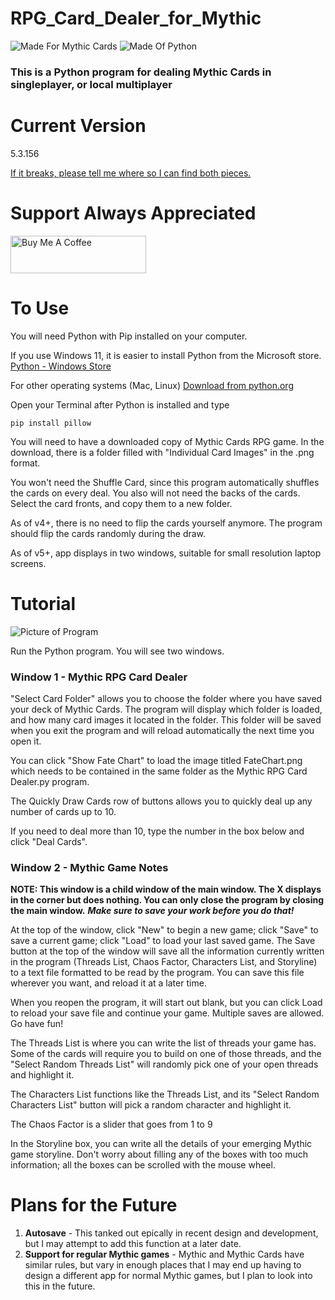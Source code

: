# RPG_Card_Dealer_for_Mythic

![Made For Mythic Cards](https://i.imgur.com/1F5m5My.png) ![Made Of Python](https://i.imgur.com/xNcFIbg.png)

### This is a Python program for dealing Mythic Cards in singleplayer, or local multiplayer

# Current Version
5.3.156

[If it breaks, please tell me where so I can find both pieces.](https://github.com/exarobibliologist/RPG_Card_Dealer_for_Mythic/issues)

# Support Always Appreciated
<a href="https://www.buymeacoffee.com/exarobibliologist" target="_blank"><img src="https://cdn.buymeacoffee.com/buttons/v2/default-yellow.png" alt="Buy Me A Coffee" style="height: 60px !important;width: 217px !important;" ></a>

# To Use
You will need Python with Pip installed on your computer.

If you use Windows 11, it is easier to install Python from the Microsoft store.
[Python - Windows Store](https://apps.microsoft.com/detail/9nrwmjp3717k?hl=en-US&gl=US)

For other operating systems (Mac, Linux)
[Download from python.org](https://www.python.org/downloads/)

Open your Terminal after Python is installed and type

```
pip install pillow
```

You will need to have a downloaded copy of Mythic Cards RPG game. In the download, there is a folder filled with "Individual Card Images" in the .png format.

You won't need the Shuffle Card, since this program automatically shuffles the cards on every deal. You also will not need the backs of the cards. Select the card fronts, and copy them to a new folder.

As of v4+, there is no need to flip the cards yourself anymore. The program should flip the cards randomly during the draw.

As of v5+, app displays in two windows, suitable for small resolution laptop screens.

# Tutorial
![Picture of Program](https://i.imgur.com/PQTQvpg.png)

Run the Python program. You will see two windows.

### Window 1 - Mythic RPG Card Dealer

"Select Card Folder" allows you to choose the folder where you have saved your deck of Mythic Cards. The program will display which folder is loaded, and how many card images it located in the folder. This folder will be saved when you exit the program and will reload automatically the next time you open it.

You can click "Show Fate Chart" to load the image titled FateChart.png which needs to be contained in the same folder as the Mythic RPG Card Dealer.py program.

The Quickly Draw Cards row of buttons allows you to quickly deal up any number of cards up to 10.

If you need to deal more than 10, type the number in the box below and click "Deal Cards".

### Window 2 - Mythic Game Notes

**NOTE: This window is a child window of the main window. The X displays in the corner but does nothing. You can only close the program by closing the main window.** ***Make sure to save your work before you do that!***

At the top of the window, click "New" to begin a new game; click "Save" to save a current game; click "Load" to load your last saved game. The Save button at the top of the window will save all the information currently written in the program (Threads List, Chaos Factor, Characters List, and Storyline) to a text file formatted to be read by the program. You can save this file wherever you want, and reload it at a later time.

When you reopen the program, it will start out blank, but you can click Load to reload your save file and continue your game. Multiple saves are allowed. Go have fun!

The Threads List is where you can write the list of threads your game has. Some of the cards will require you to build on one of those threads, and the "Select Random Threads List" will randomly pick one of your open threads and highlight it.

The Characters List functions like the Threads List, and its "Select Random Characters List" button will pick a random character and highlight it.

The Chaos Factor is a slider that goes from 1 to 9

In the Storyline box, you can write all the details of your emerging Mythic game storyline. Don't worry about filling any of the boxes with too much information; all the boxes can be scrolled with the mouse wheel.

# Plans for the Future
1. **Autosave** - This tanked out epically in recent design and development, but I may attempt to add this function at a later date.
2. **Support for regular Mythic games** - Mythic and Mythic Cards have similar rules, but vary in enough places that I may end up having to design a different app for normal Mythic games, but I plan to look into this in the future.